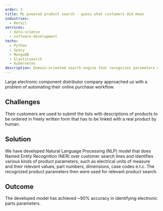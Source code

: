```yaml
---
order: 3
title: ML-powered product search - guess what customers did mean
industries:
  - Retail
services:
  - data-science
  - software-development
techs:
  - Python
  - Spacy
  - MongoDB
  - Elasticsearch
  - Kubernetes 
description: Domain-oriented search engine that recognizes parameters of electronic components in customer-written search line and then finds the relevant product in catalog.
---
```

Large electronic component distributor company approached us with a problem of automating their online purchase workflow. 

## Challenges

Their customers are used to submit the lists with descriptions of products to be ordered in freely written form that has to be linked with a real product by human. 

## Solution

We have developed Natural Language Processing (NLP) model that does Named Entity Recognition (NER) over customer search lines 
and identifies various kinds of product parameters, such as electrical units of measure and their relevant values, part numbers, dimensions, case codes e.t.c.
The recognized product parameters then were used for relevant product search.

## Outcome

The developed model has achieved ~90% accuracy in identifying electronic parts parameters.